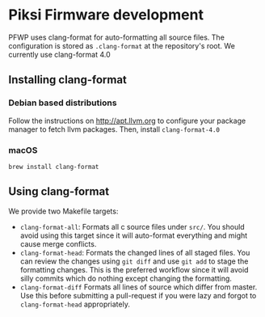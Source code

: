 # Piksi Firmware development

PFWP uses clang-format for auto-formatting all source files. The configuration is stored as `.clang-format` at the repository's root. We currently use clang-format 4.0

## Installing clang-format

### Debian based distributions
Follow the instructions on http://apt.llvm.org to configure your package manager to fetch llvm packages. Then, install `clang-format-4.0`

### macOS
`brew install clang-format`

## Using clang-format
We provide two Makefile targets:

* `clang-format-all`: Formats all c source files under `src/`. You should avoid using this target since it will auto-format everything and might cause merge conflicts.
* `clang-format-head`: Formats the changed lines of all staged files. You can review the changes using `git diff` and use `git add` to stage the formatting changes. This is the preferred workflow since it will avoid silly commits which do nothing except changing the formatting.
* `clang-format-diff` Formats all lines of source which differ from master. Use this before submitting a pull-request if you were lazy and forgot to `clang-format-head` appropriately.
